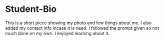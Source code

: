 # Student-Bio
This is a short piece showing my photo and few things about me.  I also added my contact info incase it is need.
I followed the prompt given so not much done on my own. 
I enjoyed learning about it.
